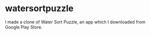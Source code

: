 # watersortpuzzle
I made a clone of Water Sort Puzzle, an app which I downloaded from Google Play Store.
